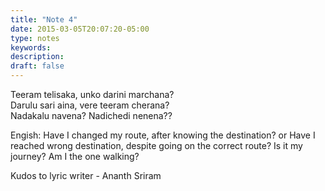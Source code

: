 ```yaml
---
title: "Note 4"
date: 2015-03-05T20:07:20-05:00
type: notes
keywords:
description:
draft: false
---
```

[comment]: # (A note is any quick thought, quote, one-liners or a simple tweet. )

Teeram telisaka, unko darini marchana?  
Darulu sari aina, vere teeram cherana?  
Nadakalu navena? Nadichedi nenena??  

Engish:
Have I changed my route, after knowing the destination? or
Have I reached wrong destination, despite going on the correct route?
Is it my journey? Am I the one walking?

Kudos to lyric writer - Ananth Sriram  
